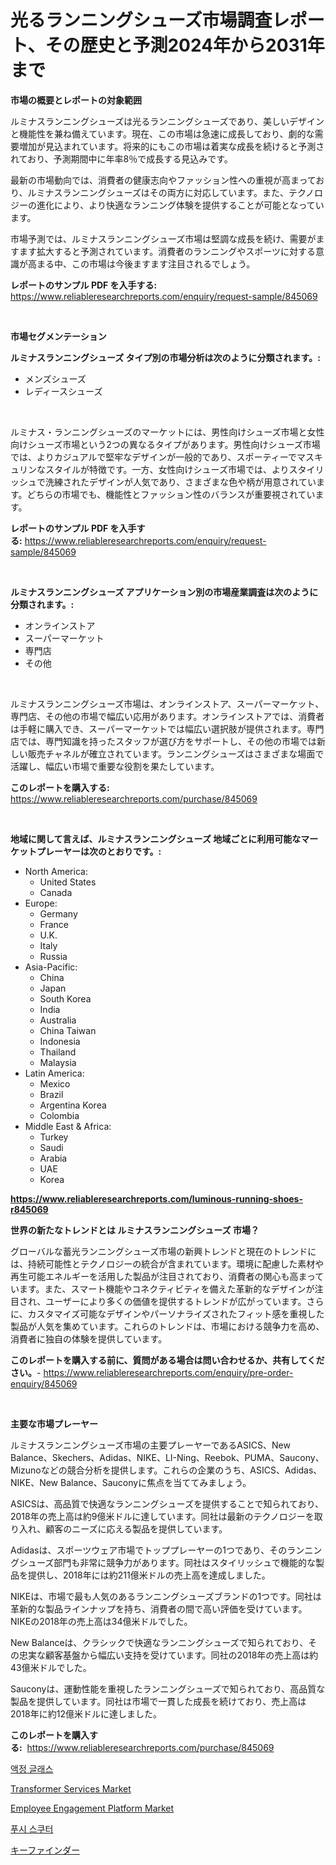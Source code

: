 <p><h1>光るランニングシューズ市場調査レポート、その歴史と予測2024年から2031年まで</h1></p><p><strong>市場の概要とレポートの対象範囲</strong></p>
<p><p>ルミナスランニングシューズは光るランニングシューズであり、美しいデザインと機能性を兼ね備えています。現在、この市場は急速に成長しており、劇的な需要増加が見込まれています。将来的にもこの市場は着実な成長を続けると予測されており、予測期間中に年率8％で成長する見込みです。</p><p>最新の市場動向では、消費者の健康志向やファッション性への重視が高まっており、ルミナスランニングシューズはその両方に対応しています。また、テクノロジーの進化により、より快適なランニング体験を提供することが可能となっています。</p><p>市場予測では、ルミナスランニングシューズ市場は堅調な成長を続け、需要がますます拡大すると予測されています。消費者のランニングやスポーツに対する意識が高まる中、この市場は今後ますます注目されるでしょう。</p></p>
<p><strong>レポートのサンプル PDF を入手する:</strong> <a href="https://www.reliableresearchreports.com/enquiry/request-sample/845069">https://www.reliableresearchreports.com/enquiry/request-sample/845069</a></p>
<p>&nbsp;</p>
<p><strong>市場セグメンテーション</strong></p>
<p><strong>ルミナスランニングシューズ タイプ別の市場分析は次のように分類されます。:</strong></p>
<p><ul><li>メンズシューズ</li><li>レディースシューズ</li></ul></p>
<p>&nbsp;</p>
<p><p>ルミナス・ランニングシューズのマーケットには、男性向けシューズ市場と女性向けシューズ市場という2つの異なるタイプがあります。男性向けシューズ市場では、よりカジュアルで堅牢なデザインが一般的であり、スポーティーでマスキュリンなスタイルが特徴です。一方、女性向けシューズ市場では、よりスタイリッシュで洗練されたデザインが人気であり、さまざまな色や柄が用意されています。どちらの市場でも、機能性とファッション性のバランスが重要視されています。</p></p>
<p><strong>レポートのサンプル PDF を入手する:</strong>&nbsp;<a href="https://www.reliableresearchreports.com/enquiry/request-sample/845069">https://www.reliableresearchreports.com/enquiry/request-sample/845069</a></p>
<p>&nbsp;</p>
<p><strong> ルミナスランニングシューズ アプリケーション別の市場産業調査は次のように分類されます。:</strong></p>
<p><ul><li>オンラインストア</li><li>スーパーマーケット</li><li>専門店</li><li>その他</li></ul></p>
<p>&nbsp;</p>
<p><p>ルミナスランニングシューズ市場は、オンラインストア、スーパーマーケット、専門店、その他の市場で幅広い応用があります。オンラインストアでは、消費者は手軽に購入でき、スーパーマーケットでは幅広い選択肢が提供されます。専門店では、専門知識を持ったスタッフが選び方をサポートし、その他の市場では新しい販売チャネルが確立されています。ランニングシューズはさまざまな場面で活躍し、幅広い市場で重要な役割を果たしています。</p></p>
<p><strong>このレポートを購入する:</strong>&nbsp; <a href="https://www.reliableresearchreports.com/purchase/845069">https://www.reliableresearchreports.com/purchase/845069</a></p>
<p>&nbsp;</p>
<p><strong>地域に関して言えば、ルミナスランニングシューズ 地域ごとに利用可能なマーケットプレーヤーは次のとおりです。:</strong></p>
<p><ul>
    <li>
        North America:
        <ul>
            <li>United States</li>
            <li>Canada</li>
        </ul>
    </li>
    <li>
        Europe:
        <ul>
            <li>Germany</li>
            <li>France</li>
            <li>U.K.</li>
            <li>Italy</li>
            <li>Russia</li>
        </ul>
    </li>
    <li>
        Asia-Pacific:
        <ul>
            <li>China</li>
            <li>Japan</li>
            <li>South Korea</li>
            <li>India</li>
            <li>Australia</li>
            <li>China Taiwan</li>
            <li>Indonesia</li>
            <li>Thailand</li>
            <li>Malaysia</li>
        </ul>
    </li>
    <li>
        Latin America:
        <ul>
            <li>Mexico</li>
            <li>Brazil</li>
            <li>Argentina Korea</li>
            <li>Colombia</li>
        </ul>
    </li>
    <li>
        Middle East & Africa:
        <ul>
            <li>Turkey</li>
            <li>Saudi</li>
            <li>Arabia</li>
            <li>UAE</li>
            <li>Korea</li>
        </ul>
    </li>
    </ul></p>
<p><strong><a href="https://www.reliableresearchreports.com/luminous-running-shoes-r845069">https://www.reliableresearchreports.com/luminous-running-shoes-r845069</a></strong>&nbsp;</p>
<p><strong>世界の新たなトレンドとは ルミナスランニングシューズ 市場？</strong></p>
<p><p>グローバルな蓄光ランニングシューズ市場の新興トレンドと現在のトレンドには、持続可能性とテクノロジーの統合が含まれています。環境に配慮した素材や再生可能エネルギーを活用した製品が注目されており、消費者の関心も高まっています。また、スマート機能やコネクティビティを備えた革新的なデザインが注目され、ユーザーにより多くの価値を提供するトレンドが広がっています。さらに、カスタマイズ可能なデザインやパーソナライズされたフィット感を重視した製品が人気を集めています。これらのトレンドは、市場における競争力を高め、消費者に独自の体験を提供しています。</p></p>
<p><strong>このレポートを購入する前に、質問がある場合は問い合わせるか、共有してください。</strong>- <a href="https://www.reliableresearchreports.com/enquiry/pre-order-enquiry/845069">https://www.reliableresearchreports.com/enquiry/pre-order-enquiry/845069</a></p>
<p>&nbsp;</p>
<p><strong>主要な市場プレーヤー</strong></p>
<p><p>ルミナスランニングシューズ市場の主要プレーヤーであるASICS、New Balance、Skechers、Adidas、NIKE、LI-Ning、Reebok、PUMA、Saucony、Mizunoなどの競合分析を提供します。これらの企業のうち、ASICS、Adidas、NIKE、New Balance、Sauconyに焦点を当ててみましょう。</p><p>ASICSは、高品質で快適なランニングシューズを提供することで知られており、2018年の売上高は約9億米ドルに達しています。同社は最新のテクノロジーを取り入れ、顧客のニーズに応える製品を提供しています。</p><p>Adidasは、スポーツウェア市場でトッププレーヤーの1つであり、そのランニングシューズ部門も非常に競争力があります。同社はスタイリッシュで機能的な製品を提供し、2018年には約211億米ドルの売上高を達成しました。</p><p>NIKEは、市場で最も人気のあるランニングシューズブランドの1つです。同社は革新的な製品ラインナップを持ち、消費者の間で高い評価を受けています。NIKEの2018年の売上高は34億米ドルでした。</p><p>New Balanceは、クラシックで快適なランニングシューズで知られており、その忠実な顧客基盤から幅広い支持を受けています。同社の2018年の売上高は約43億米ドルでした。</p><p>Sauconyは、運動性能を重視したランニングシューズで知られており、高品質な製品を提供しています。同社は市場で一貫した成長を続けており、売上高は2018年に約12億米ドルに達しました。</p></p>
<p><strong>このレポートを購入する:</strong>&nbsp;&nbsp;<a href="https://www.reliableresearchreports.com/purchase/845069">https://www.reliableresearchreports.com/purchase/845069</a></p>
<p><p><a href="https://github.com/rcabello548/Market-Research-Report-List-1/blob/main/637901651230.md">액정 글래스</a></p><p><a href="https://www.linkedin.com/pulse/transformer-services-market-furnishes-information-share-trends-vxj1f">Transformer Services Market</a></p><p><a href="https://www.linkedin.com/pulse/employee-engagement-platform-market-share-evolution-growth-trends-rwmcf">Employee Engagement Platform Market</a></p><p><a href="https://medium.com/@stanleylyittle554467/%ED%82%A5%EB%B3%B4%EB%93%9C-%EC%8B%9C%EC%9E%A5-%EB%8F%99%ED%96%A5-%EB%B0%8F-%EC%8B%9C%EC%9E%A5-%EB%B6%84%EC%84%9D%EC%9D%80-2024%EB%85%84%EB%B6%80%ED%84%B0-2031%EB%85%84%EA%B9%8C%EC%A7%80-%EC%98%88%EC%B8%A1%EB%90%A9%EB%8B%88%EB%8B%A4-d75368f381f3">푸시 스쿠터</a></p><p><a href="https://github.com/roulaayoub-saad/Market-Research-Report-List-1/blob/main/746471654335.md">キーファインダー</a></p></p>